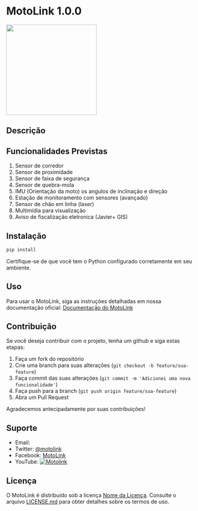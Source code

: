 
# MotoLink 1.0.0


<img align="center" height=240 src="https://blog.clubinhomms.com.br/wp-content/uploads/2024/07/motolink.jpg"/>



## Descrição


## Funcionalidades Previstas

1. Sensor de corredor
2. Sensor de proximidade
3. Sensor de faixa de segurança
4. Sensor de quebra-mola
5. IMU (Orientação da moto) os angulos de inclinação e direção
6. Estação de monitoramento com sensores (avançado)
7. Sensor de chão em linha (laser)
8. Multimídia para visualização
9. Aviso de fiscalização eletronica (Javier+ GIS) 
   


## Instalação


```bash
pip install 
```

Certifique-se de que você tem o Python configurado corretamente em seu ambiente.


## Uso

Para usar o MotoLink, siga as instruções detalhadas em nossa documentação oficial: [Documentação do MotoLink](https://teste.readthedocs.io)

## Contribuição

Se você deseja contribuir com o projeto, tenha um github e siga estas etapas:

1. Faça um fork do repositório
2. Crie uma branch para suas alterações (`git checkout -b feature/sua-feature`)
3. Faça commit das suas alterações (`git commit -m 'Adicionei uma nova funcionalidade'`)
4. Faça push para a branch (`git push origin feature/sua-feature`)
5. Abra um Pull Request

Agradecemos antecipadamente por suas contribuições!

## Suporte

- Email: 
- Twitter: [@motolink](https://twitter.com/)
- Facebook: [MotoLink](https://www.facebook.com/)
- YouTube: [![Motolink](https://img.shields.io/static/v1?label=subscribe&logo=youtube&logoColor=ff0000&color=brightgreen&message=2k)](https://www.youtube.com/c/KivyMD)

## Licença

O MotoLink é distribuído sob a licença [Nome da Licença](LICENSE.md). Consulte o arquivo [LICENSE.md](LICENSE.md) para obter detalhes sobre os termos de uso.


```


